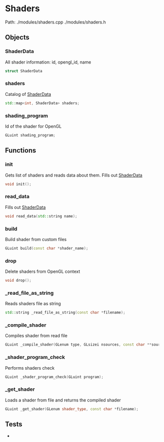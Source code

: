 # Shaders
Path: ./modules/shaders.cpp   ./modules/shaders.h


## Objects

### ShaderData
All shader information: id, opengl_id, name
```c++
struct ShaderData
```

### shaders
Catalog of [ShaderData](shaders.md#ShaderData)
```c++
std::map<int, ShaderData> shaders;
```

### shading_program
Id of the shader for OpenGL
```c++
GLuint shading_program;
```

## Functions
### init
Gets list of shaders and reads data about them. Fills out [ShaderData](shaders.md#ShaderData)
```c++
void init();
```

### read_data
Fills out [ShaderData](shaders.md#ShaderData)
```c++
void read_data(std::string name);
```

### build
Build shader from custom files
```c++
GLuint build(const char *shader_name);
```

### drop
Delete shaders from OpenGL context
```c++
void drop();
```

### _read_file_as_string
Reads shaders file as string
```c++
std::string _read_file_as_string(const char *filename);
```

### _compile_shader
Compiles shader from read file
```c++
GLuint _compile_shader(GLenum type, GLsizei nsources, const char **sources);
```

### _shader_program_check
Performs shaders check
```c++
GLuint _shader_program_check(GLuint program);
```

### _get_shader
Loads a shader from file and returns the compiled shader
```c++
GLuint _get_shader(GLenum shader_type, const char *filename);
```



## Tests
-
